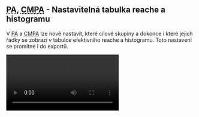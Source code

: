 ﻿---
categories: [fenix]
layout: fenix
---

## <abbr title="Postanalýza">PA</abbr>, <abbr title="Crossmediální postanalýza">CMPA</abbr>  - Nastavitelná tabulka reache a histogramu
V <abbr title="Postanalýza">PA</abbr> a <abbr title="Crossmediální postanalýza">CMPA</abbr> lze nově nastavit, které cílové skupiny a dokonce i které jejich řádky se zobrazí v tabulce efektivního reache a histogramu. Toto nastavení se promítne i do exportů.

<video src="{{site.url}}/data/nastavitelnyefr.mp4" type="video/mp4" controls>Nastavení tabulky Efr</video>



 

